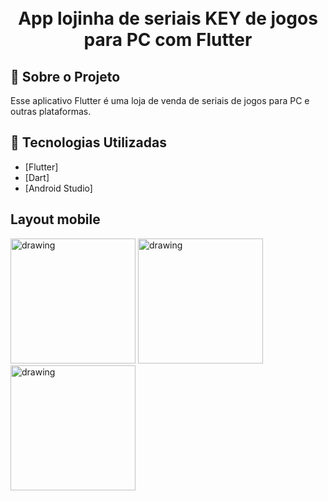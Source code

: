 <h1 align="center">
    <br>App lojinha de seriais KEY de jogos para PC com Flutter<br/>
</h1>

## :bookmark: Sobre o Projeto

Esse aplicativo Flutter é uma loja de venda de seriais de jogos para PC e outras plataformas.

## :rocket: Tecnologias Utilizadas

- [Flutter]
- [Dart]
- [Android Studio]

## Layout mobile

<img src="https://user-images.githubusercontent.com/55120068/284066126-926660f1-6933-4403-b01c-9612a92d037b.jpeg" alt="drawing" width="200"/>
<img src="https://github.com/ClaitonGit/App_Agromix/assets/55120068/e7681a2b-5947-46d4-9d1f-e7b078091f7b" alt="drawing" width="200"/>
<img src="https://github.com/ClaitonGit/App_Agromix/assets/55120068/9bab00df-bb51-4dfa-90a9-84d9ee4283aa" alt="drawing" width="200"/>

